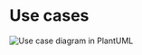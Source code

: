 # Use cases
![Use case diagram in PlantUML](http://www.plantuml.com/plantuml/svg/3SlB3OCm303GLUW0YUziunf38YLsv0zLjuVJExrF5nfvSDhOMiJo7S3mLwyUBR_fRAGIB5599vpPRA9Wg05fcdD1Ydxt-9SrK8GD9dgygE81xo-4pbvNpl40.svg)

